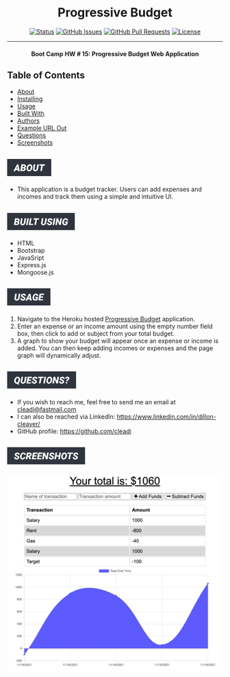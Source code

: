 <h1 align="center">Progressive Budget</h1>

<div align="center">

[![Status](https://img.shields.io/badge/status-active-success.svg)]()
[![GitHub Issues](https://img.shields.io/github/issues/cleadi/progressive-budget.svg)](https://github.com/cleadi/progressive-budget/issues)
[![GitHub Pull Requests](https://img.shields.io/github/issues-pr/cleadi/progressive-budget.svg)](https://github.com/cleadi/progressive-budget/pulls)
[![License](https://img.shields.io/badge/license-MIT-blue.svg)](/LICENSE)

</div>

---

<h4 align="center">Boot Camp HW # 15: Progressive Budget Web Application</h4>

## Table of Contents

- [About](#about)
- [Installing](#installing)
- [Usage](#usage)
- [Built With](#built_using)
- [Authors](#authors)
- [Example URL Out](#example-url-out)
- [Questions](#questions)
- [Screenshots](#screenshots)

## <a href="#readme-badge"><img id="usage" src="https://github.com/teamjuli0/readme-badges/blob/main/themes/clean-dark/menu-categories/about.png?raw=true" style="height: 40px"></a>

- This application is a budget tracker. Users can add expenses and incomes and track them using a simple and intuitive UI.

## <a href="#readme-badge"><img id="usage" src="https://github.com/teamjuli0/readme-badges/blob/main/themes/clean-dark/menu-categories/built-using.png?raw=true" style="height: 40px"></a>

- HTML
- Bootstrap
- JavaSript
- Express.js
- Mongoose.js

## <a href="#readme-badge"><img id="usage" src="https://github.com/teamjuli0/readme-badges/blob/main/themes/clean-dark/menu-categories/usage.png?raw=true" style="height: 40px"></a>

1. Navigate to the Heroku hosted [Progressive Budget](https://cleadi-progressive-budget.herokuapp.com/) application.
2. Enter an expense or an income amount using the empty number field box, then click to add or subject from your total budget.
3. A graph to show your budget will appear once an expense or income is added. You can then keep adding incomes or expenses and the page graph will dynamically adjust.

## <a href="#readme-badge"><img id="usage" src="https://github.com/teamjuli0/readme-badges/blob/main/themes/clean-dark/menu-categories/questions-alt.png?raw=true" style="height: 40px"></a>

- If you wish to reach me, feel free to send me an email at cleadi@fastmail.com
- I can also be reached via LinkedIn: https://www.linkedin.com/in/dillon-cleaver/
- GitHub profile: https://github.com/cleadi

## <a href="#readme-badge"><img id="usage" src="https://github.com/teamjuli0/readme-badges/blob/main/themes/clean-dark/menu-categories/screenshots.png?raw=true" style="height: 40px"></a>

![budget-tracker-screenshot](public/assets/images/budget-tracker-screenshot.jpg)

